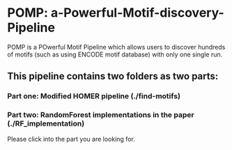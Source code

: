 # POMP: a-Powerful-Motif-discovery-Pipeline

POMP is a POwerful Motif Pipeline which allows users to discover hundreds of motifs (such as using ENCODE motif database) with only one single run.

## This pipeline contains two folders as two parts: 

### Part one: Modified HOMER pipeline  (./find-motifs)

### Part two: RandomForest implementations in the paper  (./RF_implementation)


Please click into the part you are looking for.

